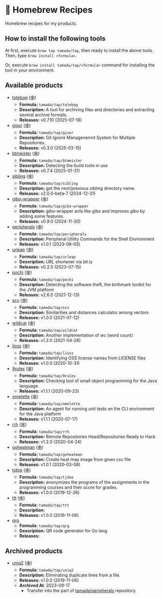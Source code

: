 # :beer: Homebrew Recipes

Homebrew recipes for my products.

## How to install the following tools

At first, execute `brew tap tamada/tap`, then ready to install the above tools.
Then, type `brew install <formula>`.

Or, execute `brew install tamada/tap/<formula>` command for installing the tool in your environment.

## Available products

- [totebag](https://github.com/tamada/totebag) ([:spider_web:](https://tamada.github.io/totebag/))
  - **Formula:** `tamada/tap/totebag`
  - **Description:** A tool for archiving files and directories and extracting several archive formats.
  - **Releases:** v0.7.10 (2025-07-18)
- [gixor](https://github.com/tamada/gixor) ([:spider_web:](https://tamada.github.io/gixor/))
  - **Formula:** `tamada/tap/gixor`
  - **Description:** Git Ignore Managenemnt System for Multiple Repositories.
  - **Releases:** v0.3.0 (2025-03-15)
- [btmeister](https://github.com/tamada/btmeister) ([:spider_web:](https://tamada.github.io/btmeister/))
  - **Formula:** `tamada/tap/btmeister`
  - **Description:** Detecting the build tools in use
  - **Releases:** v0.7.4 (2025-01-31)
- [sibling](https://github.com/tamada/sibling) ([:spider_web:](https://tamada.github.io/sibling/))
  - **Formula:** `tamada/tap/sibling`
  - **Description:** get the next/previous sibling directory name.
  - **Releases:** v2.0.0-beta-7 (2024-12-31)
- [gibo-wrapper](https://github.com/tamada/gibo-wrapper) ([:spider_web:](https://tamada.github.io/gibo-wrapper/))
  - **Formula:** `tamada/tap/gibo-wrapper`
  - **Description:** gibo-wrapper acts like gibo and improves gibo by adding some features.
  - **Releases:** v0.9.0 (2024-11-30)
- [peripherals](https://github.com/tamada/peripherals) ([:spider_web:](https://tamada.github.io/peripherals/))
  - **Formula:** `tamada/tap/peripherals`
  - **Description:** Peripheral Utility Commands for the Shell Environment
  - **Releases:** v1.0.1 (2023-08-05)
- [urleap](https://github.com/tamada/urleap) ([:spider_web:](https://tamada.github.io/urleap/))
  - **Formula:** `tamada/tap/urleap`
  - **Description:** URL shortener via bit.ly
  - **Releases:** v0.2.5 (2023-07-15)
- [pochi](https://github.com/tamada/pochi) ([:spider_web:](https://tamada.github.io/pochi/))
  - **Formula:** `tamada/tap/pochi`
  - **Description:** Detecting the software theft, the birthmark toolkit for the JVM platform
  - **Releases:** v2.6.0 (2021-12-13)
- [scv](https://github.com/tamada/scv) ([:spider_web:](https://tamada.github.io/scv/))
  - **Formula:** `tamada/tap/scv`
  - **Description:** Similarities and distances calculator among vectors
  - **Releases:** v1.0.0 (2021-07-12)
- [wildcat](https://github.com/tamada/wildcat) ([:spider_web:](https://tamada.github.io/wildcat/))
  - **Formula:** `tamada/tap/wildcat`
  - **Description:** Another implementation of wc (word count)
  - **Releases:** v1.2.0 (2021-04-28)
- [lioss](https://github.com/tamada/lioss) ([:spider_web:](https://tamada.github.io/lioss/))
  - **Formula:** `tamada/tap/lioss`
  - **Description:** Identifying OSS license names from LICENSE files
  - **Releases:** v1.0.0 (2020-10-31)
- [9rules](https://github.com/tamada/9rules) ([:spider_web:](https://tamada.github.io/9rules/))
  - **Formula:** `tamada/tap/9rules`
  - **Description:** Checking tool of small object programming for the Java language.
  - **Releases:** v1.1.1 (2020-09-23)
- [omelette](https://github.com/tamada/omelette) ([:spider_web:](https://tamada.github.io/omelette/))
  - **Formula:** `tamada/tap/omelette`
  - **Description:** An agent for running unit tests on the CLI environment for the Java platform
  - **Releases:** v1.1.1 (2020-07-17)
- [rrh](https://github.com/tamada/rrh) ([:spider_web:](https://tamada.github.io/rrh/))
  - **Formula:** `tamada/tap/rrh`
  - **Description:** Remote Repositories Head/Repositories Ready to Hack
  - **Releases:** v1.2.0 (2020-04-24)
- [goheatman](https://github.com/tamada/goheatman) ([:spider_web:](https://tamada.github.io/goheatman/))
  - **Formula:** `tamada/tap/goheatman`
  - **Description:** Create heat map image from given csv file
  - **Releases:** v1.0.1 (2020-03-08)
- [tjdoe](https://github.com/tamada/tjdoe) ([:spider_web:](https://tamada.github.io/tjdoe/))
  - **Formula:** `tamada/tap/tjdoe`
  - **Description:** anonymizes the programs of the assignments in the programming courses and their score for grades.
  - **Releases:** v1.0.0 (2019-12-26)
- [ttt](https://github.com/tamada/ttt) ([:spider_web:](https://tamada.github.io/ttt/))
  - **Formula:** `tamada/tap/ttt`
  - **Description:** 
  - **Releases:** v1.0.0 (2019-11-06)
- [qrg](https://github.com/tamada/qrg)
  - **Formula:** `tamada/tap/qrg`
  - **Description:** QR code generator for Go lang
  - **Releases:** 

## Archived products

- [uniq2](https://github.com/tamada/uniq2) ([:spider_web:](https://tamada.github.io/uniq2/))
  - **Formula:** `tamada/tap/uniq2`
  - **Description:** Eliminating duplicate lines from a file.
  - **Releases:**
    v1.0.0 (2019-11-06)
  - **Archived At**: 2023-09-17
    - Transfer into the part of [tamada/peripherals](https://github.com/tamada/peripherals) repository.
